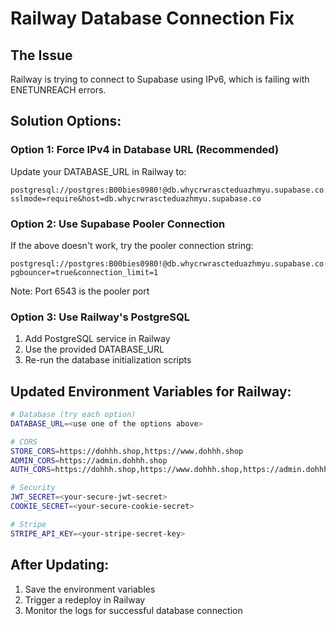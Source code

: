 # Railway Database Connection Fix

## The Issue
Railway is trying to connect to Supabase using IPv6, which is failing with ENETUNREACH errors.

## Solution Options:

### Option 1: Force IPv4 in Database URL (Recommended)
Update your DATABASE_URL in Railway to:
```
postgresql://postgres:B00bies0980!@db.whycrwrascteduazhmyu.supabase.co:5432/postgres?sslmode=require&host=db.whycrwrascteduazhmyu.supabase.co
```

### Option 2: Use Supabase Pooler Connection
If the above doesn't work, try the pooler connection string:
```
postgresql://postgres:B00bies0980!@db.whycrwrascteduazhmyu.supabase.co:6543/postgres?pgbouncer=true&connection_limit=1
```
Note: Port 6543 is the pooler port

### Option 3: Use Railway's PostgreSQL
1. Add PostgreSQL service in Railway
2. Use the provided DATABASE_URL
3. Re-run the database initialization scripts

## Updated Environment Variables for Railway:

```bash
# Database (try each option)
DATABASE_URL=<use one of the options above>

# CORS  
STORE_CORS=https://dohhh.shop,https://www.dohhh.shop
ADMIN_CORS=https://admin.dohhh.shop
AUTH_CORS=https://dohhh.shop,https://www.dohhh.shop,https://admin.dohhh.shop

# Security
JWT_SECRET=<your-secure-jwt-secret>
COOKIE_SECRET=<your-secure-cookie-secret>

# Stripe
STRIPE_API_KEY=<your-stripe-secret-key>
```

## After Updating:
1. Save the environment variables
2. Trigger a redeploy in Railway
3. Monitor the logs for successful database connection